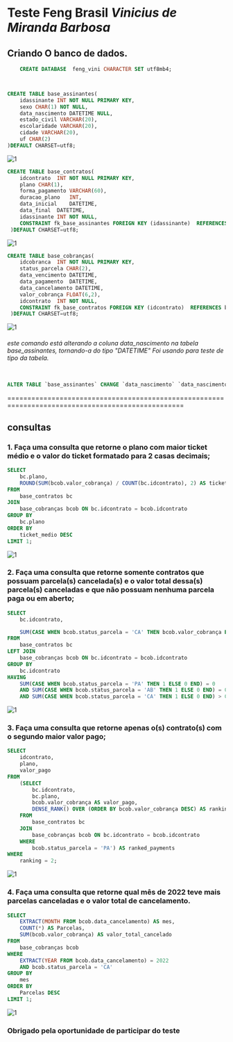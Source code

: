 # Teste Feng Brasil *Vinicius de Miranda Barbosa*


## Criando O banco de dados.
```sql
    CREATE DATABASE  feng_vini CHARACTER SET utf8mb4;
```

```sql


CREATE TABLE base_assinantes(
    idassinante INT NOT NULL PRIMARY KEY,
    sexo CHAR(1) NOT NULL,
    data_nascimento DATETIME NULL,
    estado_civil VARCHAR(20),
    escolaridade VARCHAR(20),
    cidade VARCHAR(20),
    uf CHAR(2)
)DEFAULT CHARSET=utf8;
```
![1](./img/tabela-assinantes.png)
```sql
CREATE TABLE base_contratos(
    idcontrato	INT NOT NULL PRIMARY KEY,
    plano CHAR(1), 
    forma_pagamento	VARCHAR(60), 
    duracao_plano	INT,
    data_inicial	DATETIME,
    data_final	DATETIME,
    idassinante	INT NOT NULL,
    CONSTRAINT fk_base_assinantes FOREIGN KEY (idassinante)  REFERENCES base_assinantes(idassinante)
 )DEFAULT CHARSET=utf8;
```
![1](./img/tabela-cobranca.png)
```sql
CREATE TABLE base_cobranças(
    idcobranca	INT NOT NULL PRIMARY KEY,
    status_parcela CHAR(2), 
    data_vencimento	DATETIME,
    data_pagamento	DATETIME,
    data_cancelamento DATETIME,
    valor_cobrança FLOAT(6,2),
    idcontrato	INT NOT NULL,
    CONSTRAINT fk_base_contratos FOREIGN KEY (idcontrato)  REFERENCES base_contratos(idcontrato)
 )DEFAULT CHARSET=utf8;
```
![1](./img/tabela-contratos.png)


###### este comando está alterando a coluna data_nascimento na tabela base_assinantes, tornando-a do tipo "DATETIME" Foi usando para teste de tipo da tabela.
```sql

ALTER TABLE `base_assinantes` CHANGE `data_nascimento` `data_nascimento` DATETIME NULL DEFAULT CURRENT_TIMESTAMP;

```


==================================================================================================

## consultas

### 1. Faça uma consulta que retorne o plano com maior ticket médio e o valor do ticket formatado para 2 casas decimais;

```sql
SELECT 
    bc.plano,
    ROUND(SUM(bcob.valor_cobrança) / COUNT(bc.idcontrato), 2) AS ticket_medio
FROM
    base_contratos bc
JOIN
    base_cobranças bcob ON bc.idcontrato = bcob.idcontrato
GROUP BY
    bc.plano
ORDER BY
    ticket_medio DESC
LIMIT 1;

```
![1](./img/01.jpeg)

### 2.	Faça uma consulta que retorne somente contratos que possuam parcela(s) cancelada(s) e o valor total dessa(s) parcela(s) canceladas e que não possuam nenhuma parcela paga ou em aberto;

```sql
SELECT
    bc.idcontrato,

    SUM(CASE WHEN bcob.status_parcela = 'CA' THEN bcob.valor_cobrança ELSE 0 END) AS Valor_Cancelado
FROM
    base_contratos bc
LEFT JOIN
    base_cobranças bcob ON bc.idcontrato = bcob.idcontrato
GROUP BY
    bc.idcontrato
HAVING
    SUM(CASE WHEN bcob.status_parcela = 'PA' THEN 1 ELSE 0 END) = 0
    AND SUM(CASE WHEN bcob.status_parcela = 'AB' THEN 1 ELSE 0 END) = 0
    AND SUM(CASE WHEN bcob.status_parcela = 'CA' THEN 1 ELSE 0 END) > 0;
```
![1](./img/02.jpeg)


### 3.	Faça uma consulta que retorne apenas o(s) contrato(s) com o segundo maior valor pago;

```sql
SELECT
    idcontrato,
    plano,
    valor_pago
FROM
    (SELECT
        bc.idcontrato,
        bc.plano,
        bcob.valor_cobrança AS valor_pago,
        DENSE_RANK() OVER (ORDER BY bcob.valor_cobrança DESC) AS ranking
    FROM
        base_contratos bc
    JOIN
        base_cobranças bcob ON bc.idcontrato = bcob.idcontrato
    WHERE
        bcob.status_parcela = 'PA') AS ranked_payments
WHERE
    ranking = 2;
```

![1](./img/03.jpeg)

### 4.	Faça uma consulta que retorne qual mês de 2022 teve mais parcelas canceladas e o valor total de cancelamento.

```sql
SELECT
    EXTRACT(MONTH FROM bcob.data_cancelamento) AS mes,
    COUNT(*) AS Parcelas,
    SUM(bcob.valor_cobrança) AS valor_total_cancelado
FROM
    base_cobranças bcob
WHERE
    EXTRACT(YEAR FROM bcob.data_cancelamento) = 2022
    AND bcob.status_parcela = 'CA'
GROUP BY
    mes
ORDER BY
    Parcelas DESC
LIMIT 1;

```
![1](./img/04.jpeg)

### Obrigado pela oportunidade de participar do teste
